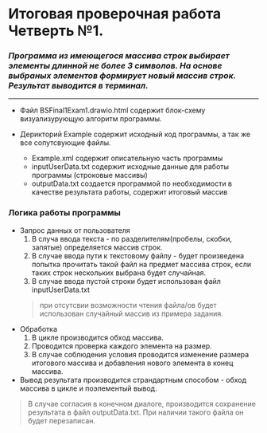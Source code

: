 # Итоговая проверочная работа Четверть №1.

### _Программа из имеющегося массива строк выбирает элементы длинной не более 3 символов. На основе выбраных элементов формирует новый массив строк. Результат выводится в терминал._
---
* Файл BSFinal1Exam1.drawio.html содержит блок-схему визуализурующую алгоритм программы.

* Дерикторий Example содержит исходный код программы, а так же все сопутсвующие файлы.
    * Example.xml содержит описательную часть программы
    * inputUserData.txt содержит исходные данные для работы программы (строковые массивы)
    * outputData.txt создается программой по необходимости в качестве результата работы, содержит итоговый массив

### Логика работы программы
* Запрос данных от пользователя
    1. В случа ввода текста - по разделителям(пробелы, скобки, запятые) определяется массив строк.
    2. В случае ввода пути к текстовому файлу  - будет произведена попытка прочитать такой файл на предмет массива строк, если  таких строк нескольких выбрана будет случайная.
    3. В случае ввода пустой строки будет использован файл inputUserData.txt
    > при отсутсвии возможности чтения файла/ов будет использован случайный массив из примера задания.  
* Обработка
    1. В цикле производится обход массива.
    2. Проводится проверка каждого элемента на размер.
    3. В случае соблюдения условия проводится изменение размера итогового массива и добавления нового элемента в конец массива.
* Вывод результата производится страндартным способом - обход массива в цикле и поэлементый вывод.

> В случае согласия в конечном диалоге, производится сохранение результата в файл outputData.txt. При наличии такого файла он будет перезаписан. 

